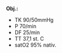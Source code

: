 
<div class="w3-row">
<div class="w3-half w3-padding w3-khaki w3-xlarge ">

**Obj.:**
- TK 90/50mmHg
- P 70/min
- DF 25/min
- TT  37,1 st. C
- satO2 95% nativ.


</div>
<div class="w3-half w3-padding">

&nbsp;

</div>
</div>
